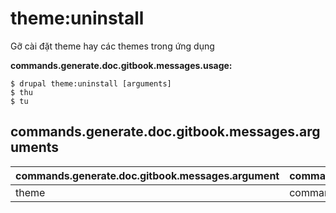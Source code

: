 # theme:uninstall
Gỡ cài đặt theme hay các themes trong ứng dụng

**commands.generate.doc.gitbook.messages.usage:**
```
$ drupal theme:uninstall [arguments]
$ thu  
$ tu  
```

## commands.generate.doc.gitbook.messages.arguments
commands.generate.doc.gitbook.messages.argument | commands.generate.doc.gitbook.messages.details
---------|-------------
theme | commands.theme.uninstall.options.module
